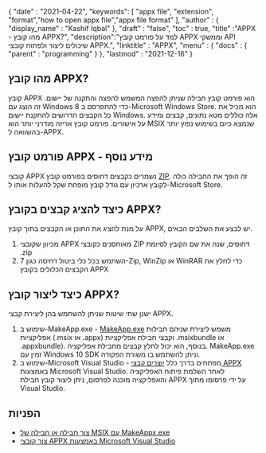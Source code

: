 {
  "date" : "2021-04-22",
  "keywords": [ "appx file", "extension", "format","how to open appx file","appx file format" ],
  "author" : {
    "display_name" : "Kashif Iqbal"
},
  "draft" : "false",
  "toc" : true,
  "title" :"APPX - מהו קובץ APPX?",
  "description":"למד על פורמט קובץ APPX וממשקי API שיכולים ליצור ולפתוח קובצי APPX.",
  "linktitle" : "APPX",
  "menu" : {
    "docs" : {
      "parent" : "programming"
}
},
  "lastmod" : "2021-12-16"
}

## מהו קובץ APPX?

קובץ APPX הוא פורמט קובץ חבילה שניתן להפצה המשמש להפצה והתקנה של יישום. זה הוצג עם Windows 8 כדי להתפרסם ב-Microsoft Windows Store. הוא מכיל את כל הקבצים הדרושים להתקנת יישום Windows. אלה כוללים מטא נתונים, קבצים ומידע על אישורים. פורמט קובץ אריזה מודרני יותר הוא MSIX שנמצא כיום בשימוש נפוץ יותר בהשוואה ל-APPX.

## פורמט קובץ APPX - מידע נוסף

קובצי APPX נשמרים כקבצים דחוסים בפורמט קובץ [ZIP](/he/compression/zip/). זה הופך את החבילה כולה לקובץ ארכיון עם גודל קובץ מופחת שקל להעלות אותו ל-Microsoft Store.

## כיצד להציג קבצים בקובץ APPX?

על מנת להציג את התוכן או הקבצים בתוך קובץ APPX, יש לבצע את השלבים הבאים.

1. מכיוון שקובצי APPX מאוחסנים כקובצי ZIP דחוסים, שנה את שם הקובץ לסיומת .zip
1. השתמש בכל כלי ביטול דחיסה כגון 7-Zip, WinZip או WinRAR כדי לחלץ את הקבצים הכלולים בקובץ APPX

## כיצד ליצור קובץ APPX?

ישנן שתי שיטות שניתן להשתמש בהן ליצירת קבצי APPX.

1. שימוש ב-MakeApp.exe - [MakeApp.exe](https://learn.microsoft.com/en-us/windows/msix/package/create-app-package-with-makeappx-tool) משמש ליצירת שניהם חבילות אפליקציות (.msix או .appx) וקבצי חבילת אפליקציות .msixbundle או .appxbundle). בנוסף, הוא יכול לחלץ קבצים מחבילת אפליקציה. MakeApp.exe זמין עם Windows 10 SDK וניתן להשתמש בו משורת הפקודה.
1. שימוש ב-Microsoft Visual Studio - מפתחים בדרך כלל [יוצרים קבצי APPX](https://learn.microsoft.com/en-us/windows/msix/desktop/vs-package-overview) באמצעות Microsoft Visual Studio. לאחר השלמת פיתוח האפליקציה והאפליקציה מוכנה לפרסום, ניתן ליצור קובץ חבילת APPX על ידי פרסומו מתוך Visual Studio.

## הפניות

* [צור חבילה או חבילה של MSIX עם MakeAppx.exe](https://learn.microsoft.com/en-us/windows/msix/package/create-app-package-with-makeappx-tool)
* [צור קובצי APPX באמצעות Microsoft Visual Studio](https://learn.microsoft.com/en-us/windows/msix/desktop/vs-package-overview)

